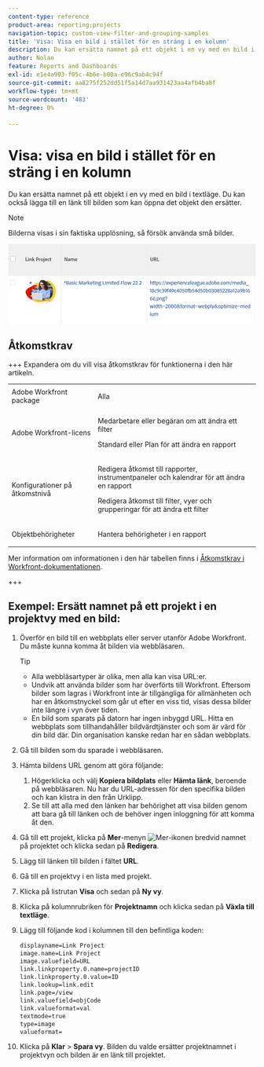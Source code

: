 ```yaml
---
content-type: reference
product-area: reporting;projects
navigation-topic: custom-view-filter-and-grouping-samples
title: 'Visa: Visa en bild i stället för en sträng i en kolumn'
description: Du kan ersätta namnet på ett objekt i en vy med en bild i textläge. Du kan också lägga till en länk till bilden som kan öppna det objekt den ersätter.
author: Nolan
feature: Reports and Dashboards
exl-id: e1e4a993-f05c-4b6e-b00a-e96c9ab4c94f
source-git-commit: aa8275f252dd51f5a14d7aa931423aa4afb4ba8f
workflow-type: tm+mt
source-wordcount: '483'
ht-degree: 0%

---
```


# Visa: visa en bild i stället för en sträng i en kolumn

<!--Audited: 11/2024-->

Du kan ersätta namnet på ett objekt i en vy med en bild i textläge. Du kan också lägga till en länk till bilden som kan öppna det objekt den ersätter.

>[!NOTE]
>
>Bilderna visas i sin faktiska upplösning, så försök använda små bilder.

![Ersätt projektnamn med bild och länk](assets/replace-project-name-with-image-and-link-350x125.png)

## Åtkomstkrav

+++ Expandera om du vill visa åtkomstkrav för funktionerna i den här artikeln. 

<table style="table-layout:auto"> 
 <col> 
 <col> 
 <tbody> 
  <tr> 
   <td role="rowheader">Adobe Workfront package</td> 
   <td> <p>Alla</p> </td> 
  </tr> 
  <tr> 
   <td role="rowheader">Adobe Workfront-licens</td> 
   <td> 
   <p>Medarbetare eller begäran om att ändra ett filter </p>
   <p>Standard eller Plan för att ändra en rapport</p>
  </tr> 
  <tr> 
   <td role="rowheader">Konfigurationer på åtkomstnivå</td> 
   <td> <p>Redigera åtkomst till rapporter, instrumentpaneler och kalendrar för att ändra en rapport</p> <p>Redigera åtkomst till filter, vyer och grupperingar för att ändra ett filter</p> </td> 
  </tr> 
  <tr> 
   <td role="rowheader">Objektbehörigheter</td> 
   <td> <p>Hantera behörigheter i en rapport</p>  </td> 
  </tr> 
 </tbody> 
</table>

Mer information om informationen i den här tabellen finns i [Åtkomstkrav i Workfront-dokumentationen](/help/quicksilver/administration-and-setup/add-users/access-levels-and-object-permissions/access-level-requirements-in-documentation.md).

+++

## Exempel: Ersätt namnet på ett projekt i en projektvy med en bild:

1. Överför en bild till en webbplats eller server utanför Adobe Workfront. Du måste kunna komma åt bilden via webbläsaren.

   >[!TIP]
   >
   >* Alla webbläsartyper är olika, men alla kan visa URL:er.
   >* Undvik att använda bilder som har överförts till Workfront. Eftersom bilder som lagras i Workfront inte är tillgängliga för allmänheten och har en åtkomstnyckel som går ut efter en viss tid, visas dessa bilder inte längre i vyn över tiden.
   >* En bild som sparats på datorn har ingen inbyggd URL. Hitta en webbplats som tillhandahåller bildvärdtjänster och som är värd för din bild där. Din organisation kanske redan har en sådan webbplats.

1. Gå till bilden som du sparade i webbläsaren.
1. Hämta bildens URL genom att göra följande:

   <!--
   <p data-mc-conditions="QuicksilverOrClassic.Draft mode">(NOTE: I used this blog post to document what kind of image we need for this: https://www.canto.com/blog/image-url/ (consulting uses this)) </p>
   -->

   1. Högerklicka och välj **Kopiera bildplats** eller **Hämta länk**, beroende på webbläsaren. Nu har du URL-adressen för den specifika bilden och kan klistra in den från Urklipp.
   1. Se till att alla med den länken har behörighet att visa bilden genom att bara gå till länken och de behöver ingen inloggning för att komma åt den.

1. Gå till ett projekt, klicka på **Mer**-menyn ![Mer-ikonen](assets/more-icon-45x33.png) bredvid namnet på projektet och klicka sedan på **Redigera**.

1. Lägg till länken till bilden i fältet **URL**.
1. Gå till en projektvy i en lista med projekt.
1. Klicka på listrutan **Visa** och sedan på **Ny vy**.
1. Klicka på kolumnrubriken för **Projektnamn** och klicka sedan på **Växla till textläge**.

1. Lägg till följande kod i kolumnen till den befintliga koden:

   ```
   displayname=Link Project
   image.name=Link Project
   image.valuefield=URL
   link.linkproperty.0.name=projectID
   link.linkproperty.0.value=ID
   link.lookup=link.edit
   link.page=/view
   link.valuefield=objCode
   link.valueformat=val
   textmode=true
   type=image
   valueformat=
   ```

1. Klicka på **Klar** > **Spara vy**.
Bilden du valde ersätter projektnamnet i projektvyn och bilden är en länk till projektet.
